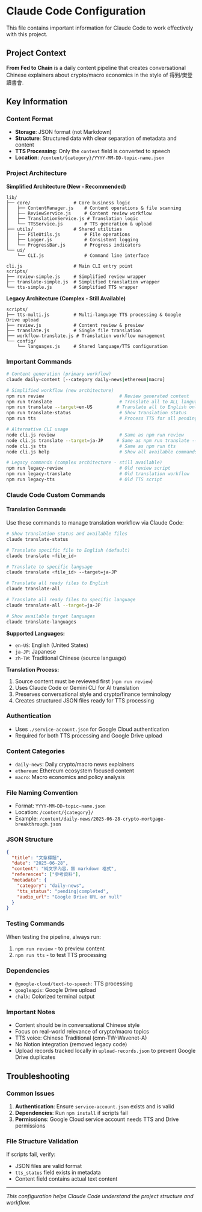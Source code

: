 # Claude Code Configuration

This file contains important information for Claude Code to work effectively with this project.

## Project Context

**From Fed to Chain** is a daily content pipeline that creates conversational Chinese explainers about crypto/macro economics in the style of 得到/樊登讀書會.

## Key Information

### Content Format
- **Storage**: JSON format (not Markdown)
- **Structure**: Structured data with clear separation of metadata and content
- **TTS Processing**: Only the `content` field is converted to speech
- **Location**: `/content/{category}/YYYY-MM-DD-topic-name.json`

### Project Architecture  

**Simplified Architecture (New - Recommended)**
```
lib/
├── core/                # Core business logic
│   ├── ContentManager.js    # Content operations & file scanning
│   ├── ReviewService.js     # Content review workflow
│   ├── TranslationService.js # Translation logic
│   └── TTSService.js        # TTS generation & upload
├── utils/               # Shared utilities
│   ├── FileUtils.js         # File operations
│   ├── Logger.js            # Consistent logging  
│   └── ProgressBar.js       # Progress indicators
└── ui/
    └── CLI.js               # Command line interface

cli.js                   # Main CLI entry point
scripts/
├── review-simple.js     # Simplified review wrapper
├── translate-simple.js  # Simplified translation wrapper  
└── tts-simple.js        # Simplified TTS wrapper
```

**Legacy Architecture (Complex - Still Available)**
```
scripts/
├── tts-multi.js         # Multi-language TTS processing & Google Drive upload
├── review.js            # Content review & preview
├── translate.js         # Single file translation
├── workflow-translate.js # Translation workflow management
└── config/
    └── languages.js     # Shared language/TTS configuration
```

### Important Commands
```bash
# Content generation (primary workflow)
claude daily-content [--category daily-news|ethereum|macro]

# Simplified workflow (new architecture)
npm run review                            # Review generated content
npm run translate                         # Translate all to ALL languages (en-US, ja-JP)
npm run translate --target=en-US         # Translate all to English only  
npm run translate-status                  # Show translation status
npm run tts                               # Process TTS for all pending content

# Alternative CLI usage
node cli.js review                        # Same as npm run review
node cli.js translate --target=ja-JP     # Same as npm run translate --target=ja-JP
node cli.js tts                           # Same as npm run tts
node cli.js help                          # Show all available commands

# Legacy commands (complex architecture - still available)
npm run legacy-review                     # Old review script
npm run legacy-translate                  # Old translation workflow  
npm run legacy-tts                        # Old TTS script
```

### Claude Code Custom Commands

#### Translation Commands
Use these commands to manage translation workflow via Claude Code:

```bash
# Show translation status and available files
claude translate-status

# Translate specific file to English (default)
claude translate <file_id>

# Translate to specific language
claude translate <file_id> --target=ja-JP

# Translate all ready files to English
claude translate-all

# Translate all ready files to specific language  
claude translate-all --target=ja-JP

# Show available target languages
claude translate-languages
```

**Supported Languages:**
- `en-US`: English (United States)
- `ja-JP`: Japanese
- `zh-TW`: Traditional Chinese (source language)

**Translation Process:**
1. Source content must be reviewed first (`npm run review`)
2. Uses Claude Code or Gemini CLI for AI translation
3. Preserves conversational style and crypto/finance terminology
4. Creates structured JSON files ready for TTS processing

### Authentication
- Uses `./service-account.json` for Google Cloud authentication
- Required for both TTS processing and Google Drive upload

### Content Categories
- `daily-news`: Daily crypto/macro news explainers
- `ethereum`: Ethereum ecosystem focused content
- `macro`: Macro economics and policy analysis

### File Naming Convention
- Format: `YYYY-MM-DD-topic-name.json`
- Location: `/content/{category}/`
- Example: `/content/daily-news/2025-06-28-crypto-mortgage-breakthrough.json`

### JSON Structure
```json
{
  "title": "文章標題",
  "date": "2025-06-28",
  "content": "純文字內容，無 markdown 格式",
  "references": ["參考資料"],
  "metadata": {
    "category": "daily-news",
    "tts_status": "pending|completed",
    "audio_url": "Google Drive URL or null"
  }
}
```

### Testing Commands
When testing the pipeline, always run:
1. `npm run review` - to preview content
2. `npm run tts` - to test TTS processing

### Dependencies
- `@google-cloud/text-to-speech`: TTS processing
- `googleapis`: Google Drive upload
- `chalk`: Colorized terminal output

### Important Notes
- Content should be in conversational Chinese style
- Focus on real-world relevance of crypto/macro topics
- TTS voice: Chinese Traditional (cmn-TW-Wavenet-A)
- No Notion integration (removed legacy code)
- Upload records tracked locally in `upload-records.json` to prevent Google Drive duplicates

## Troubleshooting

### Common Issues
1. **Authentication**: Ensure `service-account.json` exists and is valid
2. **Dependencies**: Run `npm install` if scripts fail
3. **Permissions**: Google Cloud service account needs TTS and Drive permissions

### File Structure Validation
If scripts fail, verify:
- JSON files are valid format
- `tts_status` field exists in metadata
- Content field contains actual text content

---

*This configuration helps Claude Code understand the project structure and workflow.*